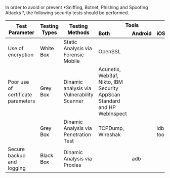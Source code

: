 
In order to avoid or prevent *Sniffing, Botnet, Phishing and Spoofing Attacks *, the following security tests should be performed.

<table class="tg">
<thead>
  <tr>
    <th class="tg-0lax" rowspan="2"><span style="font-weight:700;font-style:normal;text-decoration:none;color:black">Test Parameter</span></th>
    <th class="tg-0lax" rowspan="2"><span style="font-weight:700;font-style:normal;text-decoration:none;color:black">Testing Types</span></th>
    <th class="tg-0lax" rowspan="2"><span style="font-weight:700;font-style:normal;text-decoration:none;color:black">Testing Methods</span></th>
    <th class="tg-0lax" colspan="3"><span style="font-weight:700;font-style:normal;text-decoration:none;color:black">Tools</span></th>
  </tr>
  <tr>
    <td class="tg-0lax"><span style="font-weight:700;font-style:normal;text-decoration:none;color:black">Both</span></td>
    <td class="tg-0lax"><span style="font-weight:700;font-style:normal;text-decoration:none;color:black">Android</span></td>
    <td class="tg-0lax"><span style="font-weight:700;font-style:normal;text-decoration:none;color:black">iOS</span></td>
  </tr>
</thead>
<tbody>
  <tr>
    <td class="tg-0lax">Use of encryption </td>
    <td class="tg-0lax"><span style="font-weight:400;font-style:normal;text-decoration:none;color:black">White Box</span></td>
    <td class="tg-0lax">Static Analysis via Forensic Mobile </td>
    <td class="tg-0lax">OpenSSL </td>
    <td class="tg-0lax"></td>
    <td class="tg-0lax"></td>
  </tr>
  <tr>
    <td class="tg-0lax">Poor use of certificate parameters </td>
    <td class="tg-0lax"><span style="font-weight:400;font-style:normal;text-decoration:none;color:black">Grey Box</span></td>
    <td class="tg-0lax">Dinamic analysis via Vulnerability Scanner </td>
    <td class="tg-0lax">Acunetix, Web3af, Nikto, IBM Security AppScan Standard and HP WebInspect </td>
    <td class="tg-0lax"></td>
    <td class="tg-0lax"></td>
  </tr>
  <tr>
    <td class="tg-0lax"></td>
    <td class="tg-0lax"><span style="font-weight:400;font-style:normal;text-decoration:none;color:black">Grey Box</span></td>
    <td class="tg-0lax">Dinamic Analysis via Penetration Test</td>
    <td class="tg-0lax">TCPDump, Wireshak </td>
    <td class="tg-0lax"></td>
    <td class="tg-0lax">idb tool </td>
  </tr>
  <tr>
    <td class="tg-0lax">Secure backup and logging </td>
    <td class="tg-0lax"><span style="font-weight:400;font-style:normal;text-decoration:none;color:black">Black Box</span></td>
    <td class="tg-0lax">Dinamic Analysis via Proxies </td>
    <td class="tg-0lax"></td>
    <td class="tg-0lax">adb </td>
    <td class="tg-0lax"></td>
  </tr>
</tbody>
</table>
